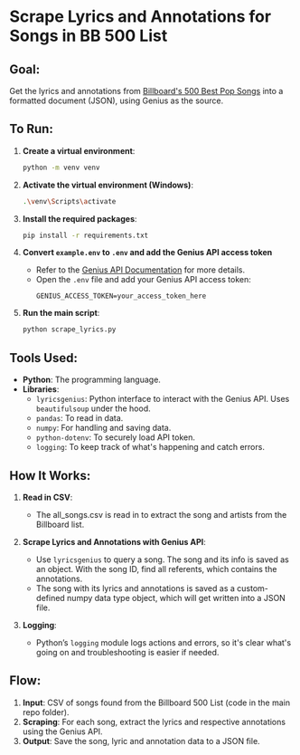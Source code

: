 # Scrape Lyrics and Annotations for Songs in BB 500 List

## Goal:
Get the lyrics and annotations from [Billboard's 500 Best Pop Songs](https://www.billboard.com/lists/best-pop-songs-all-time-hits/irene-cara-flashdance-what-a-feeling/) into a formatted document (JSON), using Genius as the source.

## To Run:
1. **Create a virtual environment**:
   ```bash
   python -m venv venv
   ```

2. **Activate the virtual environment (Windows)**:
     ```bash
     .\venv\Scripts\activate
     ```

3. **Install the required packages**:
   ```bash
   pip install -r requirements.txt
   ```

4. **Convert `example.env` to `.env` and add the Genius API access token**
   - Refer to the [Genius API Documentation](https://docs.genius.com/) for more details.
   - Open the `.env` file and add your Genius API access token:
     ```
     GENIUS_ACCESS_TOKEN=your_access_token_here
     ```
     
5. **Run the main script**:
   ```bash
   python scrape_lyrics.py
   ```

## Tools Used:
- **Python**: The programming language.
- **Libraries**:
  - `lyricsgenius`: Python interface to interact with the Genius API. Uses `beautifulsoup` under the hood.
  - `pandas`: To read in data.
  - `numpy`: For handling and saving data.
  - `python-dotenv`: To securely load API token.
  - `logging`: To keep track of what's happening and catch errors.

## How It Works:
1. **Read in CSV**:
   - The all_songs.csv is read in to extract the song and artists from the Billboard list.

2. **Scrape Lyrics and Annotations with Genius API**:
   - Use `lyricsgenius` to query a song. The song and its info is saved as an object. With the song ID, find all referents, which contains the annotations.
   - The song with its lyrics and annotations is saved as a custom-defined numpy data type object, which will get written into a JSON file.

3. **Logging**:
   - Python’s `logging` module logs actions and errors, so it's clear what's going on and troubleshooting is easier if needed.

## Flow:
1. **Input**: CSV of songs found from the Billboard 500 List (code in the main repo folder).
2. **Scraping**: For each song, extract the lyrics and respective annotations using the Genius API.
3. **Output**: Save the song, lyric and annotation data to a JSON file.
